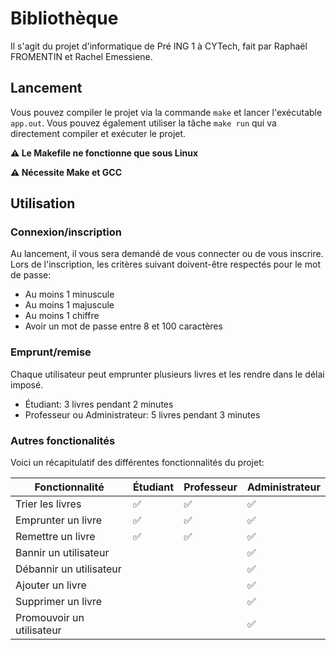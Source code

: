 # Bibliothèque

Il s'agit du projet d'informatique de Pré ING 1 à CYTech, fait par Raphaël FROMENTIN et Rachel Emessiene.

## Lancement

Vous pouvez compiler le projet via la commande `make` et lancer l'exécutable `app.out`. Vous pouvez également utiliser la tâche `make run` qui va directement compiler et exécuter le projet.

**⚠️ Le Makefile ne fonctionne que sous Linux**

**⚠️ Nécessite Make et GCC**

## Utilisation

### Connexion/inscription
Au lancement, il vous sera demandé de vous connecter ou de vous inscrire. Lors de l'inscription, les critères suivant doivent-être respectés pour le mot de passe:
- Au moins 1 minuscule
- Au moins 1 majuscule
- Au moins 1 chiffre
- Avoir un mot de passe entre 8 et 100 caractères

### Emprunt/remise

Chaque utilisateur peut emprunter plusieurs livres et les rendre dans le délai imposé.
- Étudiant: 3 livres pendant 2 minutes
- Professeur ou Administrateur: 5 livres pendant 3 minutes

### Autres fonctionalités

Voici un récapitulatif des différentes fonctionnalités du projet:

| Fonctionnalité            | Étudiant | Professeur | Administrateur |
|---------------------------|----------|------------|----------------|
| Trier les livres          |✅        |✅         |✅              |
| Emprunter un livre        |✅        |✅         |✅              |
| Remettre un livre         |✅        |✅         |✅              |
| Bannir un utilisateur     |           |           |✅              |
| Débannir un utilisateur   |           |           |✅              |
| Ajouter un livre          |           |           |✅              |
| Supprimer un livre        |           |           |✅              |
| Promouvoir un utilisateur |           |           |✅              |
